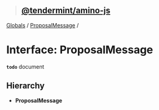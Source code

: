 > ## [@tendermint/amino-js](../README.md)

[Globals](../README.md) / [ProposalMessage](proposalmessage.md) /

# Interface: ProposalMessage

**`todo`** document

## Hierarchy

* **ProposalMessage**